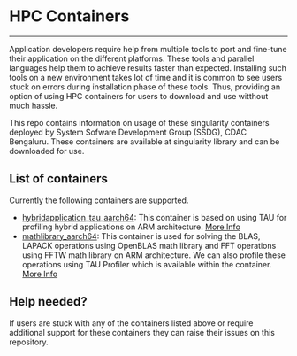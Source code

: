 # HPC Containers
---

Application developers require help from multiple tools to port and fine-tune their application on the different platforms. These tools and parallel languages help them to achieve results faster than expected. 
Installing such tools on a new environment takes lot of time and it is common to see users stuck on errors during installation phase of these tools. 
Thus, providing an option of using HPC containers for users to download and use witthout much hassle.

This repo contains information on usage of these singularity containers deployed by System Sofware Development Group (SSDG), CDAC Bengaluru. These containers are available at singularity library and can be downloaded for use. 

## List of containers

Currently the following containers are supported.

+ [hybridapplication_tau_aarch64](https://cloud.sylabs.io/library/cdac_ssdg/aarch64_container/hybridapplication_tau_aarch64): This container is based on using TAU for profiling hybrid applications on ARM architecture. [More Info](TAU_aarch64/README.md)
+ [mathlibrary_aarch64](https://cloud.sylabs.io/library/cdac_ssdg/aarch64_container/mathlibrary_aarch64): This container is used for solving the BLAS, LAPACK operations using OpenBLAS math library and FFT operations using FFTW math library on ARM architecture. We can also profile these operations using TAU Profiler which is available within the container. [More Info](math_libraries/README.md)

## Help needed?

If users are stuck with any of the containers listed above or require additional support for these containers they can raise their issues on this repository. 
